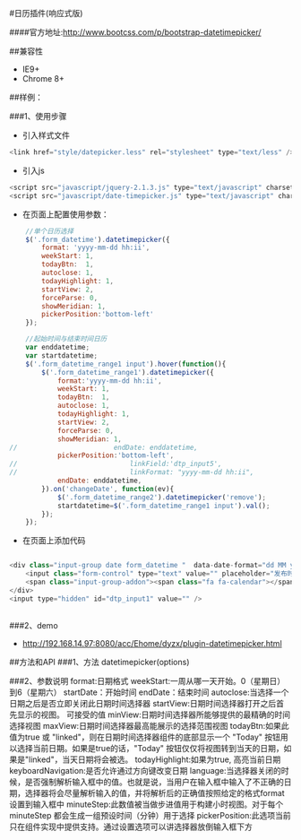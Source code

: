 #日历插件(响应式版)

####官方地址:http://www.bootcss.com/p/bootstrap-datetimepicker/

##兼容性
* IE9+
* Chrome 8+


##样例：

###1、使用步骤
* 引入样式文件

```javascript
<link href="style/datepicker.less" rel="stylesheet" type="text/less" />
```
* 引入js

```javascript
<script src="javascript/jquery-2.1.3.js" type="text/javascript" charset="utf8"></script>
<script src="javascript/date-timepicker.js" type="text/javascript" charset="utf8"></script>
```
 
* 在页面上配置使用参数：

```javascript
    //单个日历选择
    $('.form_datetime').datetimepicker({
        format: 'yyyy-mm-dd hh:ii',
        weekStart: 1,
        todayBtn:  1,
        autoclose: 1,
        todayHighlight: 1,
        startView: 2,
        forceParse: 0,
        showMeridian: 1,
        pickerPosition:'bottom-left'
    });

    //起始时间与结束时间日历
    var enddatetime;
    var startdatetime;
    $('.form_datetime_range1 input').hover(function(){
        $('.form_datetime_range1').datetimepicker({
            format:'yyyy-mm-dd hh:ii',
            weekStart: 1,
            todayBtn:  1,
            autoclose: 1,
            todayHighlight: 1,
            startView: 2,
            forceParse: 0,
            showMeridian: 1,
//                        endDate: enddatetime,
            pickerPosition:'bottom-left',
//                            linkField:'dtp_input5',
//                            linkFormat: "yyyy-mm-dd hh:ii",
            endDate: enddatetime,
        }).on('changeDate', function(ev){
            $('.form_datetime_range2').datetimepicker('remove');
            startdatetime=$('.form_datetime_range1 input').val();
        });
    });
```

* 在页面上添加代码

```javascript

<div class="input-group date form_datetime "  data-date-format="dd MM yyyy - HH:ii p" data-link-field="dtp_input1">
    <input class="form-control" type="text" value="" placeholder="发布时间" />
    <span class="input-group-addon"><span class="fa fa-calendar"></span></span>
</div>
<input type="hidden" id="dtp_input1" value="" />
    
```
###2、demo
* http://192.168.14.97:8080/acc/Ehome/dyzx/plugin-datetimepicker.html

##方法和API
###1、方法
     datetimepicker(options)
     
###2、参数说明
     format:日期格式
     weekStart:一周从哪一天开始。0（星期日）到6（星期六）
     startDate：开始时间
     endDate：结束时间
     autoclose:当选择一个日期之后是否立即关闭此日期时间选择器
     startView:日期时间选择器打开之后首先显示的视图。 可接受的值
     minView:日期时间选择器所能够提供的最精确的时间选择视图
     maxView:日期时间选择器最高能展示的选择范围视图
     todayBtn:如果此值为true 或 "linked"，则在日期时间选择器组件的底部显示一个 "Today" 按钮用以选择当前日期。如果是true的话，"Today" 按钮仅仅将视图转到当天的日期，如果是"linked"，当天日期将会被选。
     todayHighlight:如果为true, 高亮当前日期
     keyboardNavigation:是否允许通过方向键改变日期
     language:当选择器关闭的时候，是否强制解析输入框中的值。也就是说，当用户在输入框中输入了不正确的日期，选择器将会尽量解析输入的值，并将解析后的正确值按照给定的格式format设置到输入框中
     minuteStep:此数值被当做步进值用于构建小时视图。对于每个 minuteStep 都会生成一组预设时间（分钟）用于选择
     pickerPosition:此选项当前只在组件实现中提供支持。通过设置选项可以讲选择器放倒输入框下方


